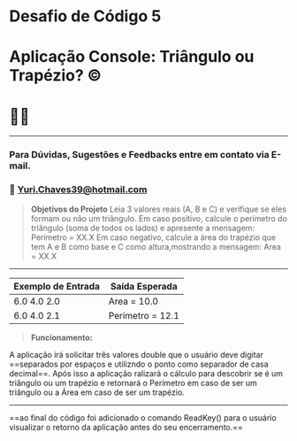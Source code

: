 # Desafio de Código 5
# Aplicação Console: Triângulo ou Trapézio? ©️

# 📐❔
---
&NewLine;
&NewLine;
&NewLine;
&NewLine;
### Para Dúvidas, Sugestões e Feedbacks entre em contato via E-mail.
### 📧 Yuri.Chaves39@hotmail.com
&NewLine;
&NewLine;
> **Objetivos do Projeto**
Leia 3 valores reais (A, B e C) e verifique se eles formam ou não um triângulo. Em caso positivo, calcule o perímetro do triângulo (soma de todos os lados) e apresente a mensagem:
&NewLine;
Perimetro = XX.X
&NewLine;
Em caso negativo, calcule a área do trapézio que tem A e B como base e C como altura,mostrando a mensagem:
&NewLine;
Area = XX.X
---

&NewLine;
&NewLine;

| Exemplo de Entrada | Saída Esperada |
| ----------- | ----------- |
| 6.0 4.0 2.0   | Area = 10.0  |
| 6.0 4.0 2.1  | Perimetro = 12.1 |


&NewLine;
&NewLine;

> **Funcionamento:**

&NewLine;

A aplicação irá solicitar três valores double que o usuário deve digitar ==separados por espaços e utilizndo o ponto como separador de casa decimal==. Após isso a aplicação ralizará o cálculo para descobrir se é um triângulo ou um trapézio e retornará o Perímetro em caso de ser um triângulo ou a Área em caso de ser um trapézio.

---

==ao final do código foi adicionado o comando ReadKey() para o usuário visualizar o retorno da aplicação antes do seu encerramento.==
